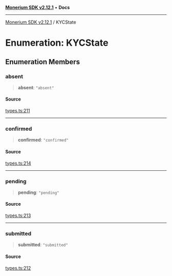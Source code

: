 [**Monerium SDK v2.12.1**](../README.md) • **Docs**

---

[Monerium SDK v2.12.1](../README.md) / KYCState

# Enumeration: KYCState

## Enumeration Members

### absent

> **absent**: `"absent"`

#### Source

[types.ts:211](https://github.com/monerium/js-monorepo/blob/95da1ee68c22ee2a6c87ac928b307c8f3825242a/packages/sdk/src/types.ts#L211)

---

### confirmed

> **confirmed**: `"confirmed"`

#### Source

[types.ts:214](https://github.com/monerium/js-monorepo/blob/95da1ee68c22ee2a6c87ac928b307c8f3825242a/packages/sdk/src/types.ts#L214)

---

### pending

> **pending**: `"pending"`

#### Source

[types.ts:213](https://github.com/monerium/js-monorepo/blob/95da1ee68c22ee2a6c87ac928b307c8f3825242a/packages/sdk/src/types.ts#L213)

---

### submitted

> **submitted**: `"submitted"`

#### Source

[types.ts:212](https://github.com/monerium/js-monorepo/blob/95da1ee68c22ee2a6c87ac928b307c8f3825242a/packages/sdk/src/types.ts#L212)
